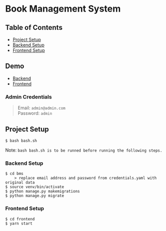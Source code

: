 # Book Management System

## Table of Contents

- [Project Setup](#project-setup)
- [Backend Setup](#backend-setup)
- [Frontend Setup](#frontend-setup)

## Demo

- [Backend](http://admin.onehousesolution.com/admin)
- [Frontend](http://dev.onehousesolution.com)

### Admin Credentials

> Email: `admin@admin.com` <br/>
> Password: `admin`

## Project Setup

```
$ bash bash.sh
```
Note: `bash bash.sh is to be runned before running the following steps.`

### Backend Setup

```
$ cd bms
    > replace email address and password from credentials.yaml with original data
$ source venv/bin/activate
$ python manage.py makemigrations
$ python manage.py migrate
```

### Frontend Setup

```
$ cd frontend
$ yarn start
```

